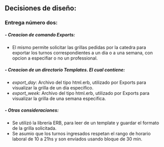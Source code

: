 ## Decisiones de diseño:

###  **Entrega número dos:**
##### -  Creacion de comando Exports: 
 - El mismo permite solicitar las grillas pedidas por la catedra para exportar los turnos correspondientes a un dia o a una semana, con opcion a especifiar o no un professional.
 
##### -  Creacion de un directorio Templates. El cual contiene: 
  - *export_day*: Archivo del tipo html.erb, utilizado por Exports para visualizar la grilla de un dia especifico.
  - *export_week*: Archivo del tipo html.erb, utilizado por Exports para visualizar la grilla de una semana especifica.
  
##### -  Otras consideraciones: 
 - Se utilizó la librería ERB, para leer de un template y guardar el formato de la grilla solicitada.
 - Se asumio que los turnos ingresados respetan el rango de horario laboral de 10 a 21hs y son enviados usando bloque de 30 min. 
